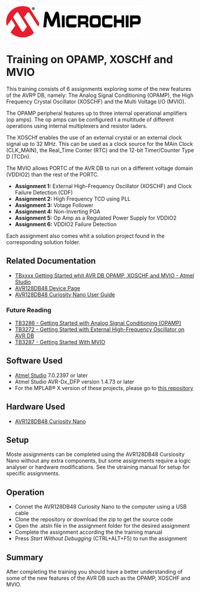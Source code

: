 <!-- Please do not change this logo with link -->
[![MCHP](images/microchip.png)](https://www.microchip.com)

# Training on OPAMP, XOSCHf and MVIO

This training consists of 6 assignments exploring some of the new features of the AVR® DB, namely: The Analog Signal Conditioning (OPAMP), the High Frequency Crystal Oscillator (XOSCHF) and the Multi Voltage I/O (MVIO). 

The OPAMP peripheral features up to three internal operational amplifiers (op amps). The op amps can be configured t a multitude of different operations using internal multiplexers and resistor laders. 

The XOSCHf enables the use of an external crystal or an external clock signal up to 32 MHz. This can be used as a clock source for the MAin Clock (CLK_MAIN), the Real_Time Conter (RTC) and the 12-bit Timer/Counter Type D (TCDn).

The MVIO allows PORTC of the AVR DB to run on a different voltage domain (VDDIO2) than the rest of the PORTC.   

* **Assignment 1:**
External High-Frequency Oscillator (XOSCHF) and Clock Failure Detection (CDF)
* **Assignment 2:**
High Frequency TCD using PLL
* **Assignment 3:**
Votage Follower
* **Assignment 4:**
Non-Inverting PGA
* **Assignment 5:**
Op Amp as a Regulated Power Supply for VDDIO2
* **Assignment 6:**
VDDIO2 Failure Detection

Each assignment also comes whit a solution project found in the corresponding solution folder. 

## Related Documentation

* [TBxxxx Getting Started whit AVR DB OPAMP, XOSCHF and MVIO - Atmel Studio](https://microchip.com/DS9000xxxx)
* [AVR128DB48 Device Page](https://www.microchip.com/wwwproducts/en/AVR128DB48)
* [AVR128DB48 Curiosity Nano User Guide](https://www.microchip.com/DS50003037)

### Future Reading
* [TB3286 - Getting Started with Analog Signal Conditioning (OPAMP)](https://microchip.com/DS90003286)
* [TB3272 - Getting Started with External High-Frequency Oscillator on AVR DB](https://microchip.com/DS90003272)
* [TB3287 - Getting Started With MVIO](https://microchip.com/DS90003287)

## Software Used

* [Atmel Studio](https://www.microchip.com/mplab/avr-support/atmel-studio-7) 7.0.2397 or later
* Atmel Studio AVR-Dx_DFP version 1.4.73 or later
* For the MPLAB® X version of these projects, please go to [this repository](https://github.com/microchip-pic-avr-examples/avr128db48-training-on-opamp-xoschf-mvio)

## Hardware Used

* [AVR128DB48 Curiosity Nano](https://www.microchip.com/DevelopmentTools/ProductDetails/PartNO/EV35L43A)

## Setup

Moste assignments can be completed using the AVR128DB48 Cursiosity Nano without any extra components, but some assignments require a logic analyser or hardware modifications. See the utraining manual for setup for specific assignments.

## Operation

* Connet the AVR128DB48 Curiosity Nano to the computer using a USB cable
* Clone the repository or download the zip to get the source code
* Open the .atsln file in the assignment folder for the desired assignment
* Complete the assignment according the the training manual 
* Press *Start Without Debugging* (CTRL+ALT+F5) to run the assignment




## Summary

After completing the training you should have a better understanding of some of the new features of the AVR DB such as the OPAMP, XOSCHF and MVIO.
